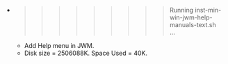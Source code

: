 * >>>>>>>>> Running inst-min-win-jwm-help-manuals-text.sh ...
  * Add Help menu in JWM.
  * Disk size = 2506088K. Space Used = 40K.
